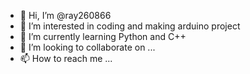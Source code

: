 - 👋 Hi, I’m @ray260866
- 👀 I’m interested in coding and making arduino project
- 🌱 I’m currently learning Python and C++
- 💞️ I’m looking to collaborate on ...
- 📫 How to reach me ...

<!---
ray260866/ray260866 is a ✨ special ✨ repository because its `README.md` (this file) appears on your GitHub profile.
You can click the Preview link to take a look at your changes.
--->
